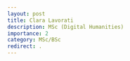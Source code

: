 ```yaml
---
layout: post
title: Clara Lavorati
description: MSc (Digital Humanities)
importance: 2
category: MSc/BSc
redirect: .
---
```

